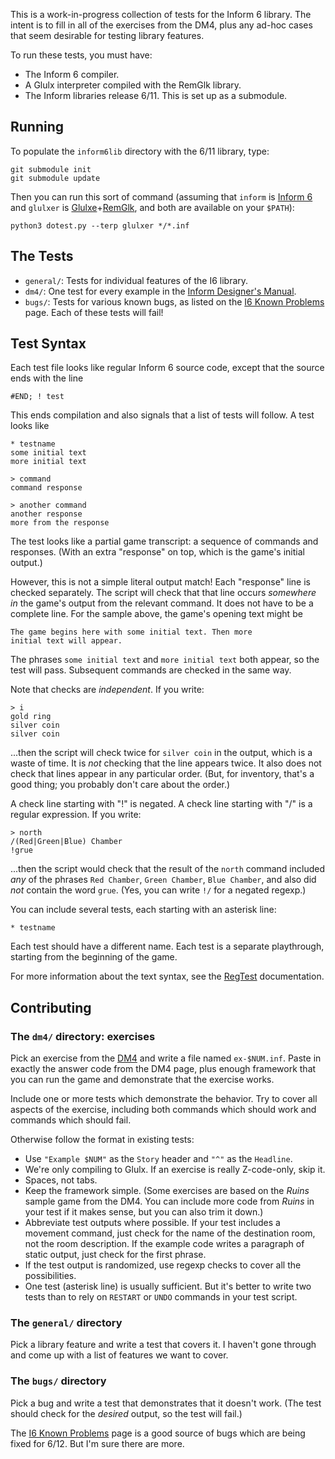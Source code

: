 This is a work-in-progress collection of tests for the Inform 6 library. The intent is to fill in all of the exercises from the DM4, plus any ad-hoc cases that seem desirable for testing library features.

To run these tests, you must have:

- The Inform 6 compiler.
- A Glulx interpreter compiled with the RemGlk library.
- The Inform libraries release 6/11. This is set up as a submodule.

## Running

To populate the `inform6lib` directory with the 6/11 library, type:

    git submodule init
    git submodule update

Then you can run this sort of command (assuming that `inform` is [Inform 6][i6] and `glulxer` is [Glulxe][]+[RemGlk][], and both are available on your `$PATH`):

    python3 dotest.py --terp glulxer */*.inf

[i6]: https://github.com/DavidKinder/Inform6
[Glulxe]: https://github.com/erkyrath/glulxe
[RemGlk]: https://github.com/erkyrath/remglk

## The Tests

- `general/`: Tests for individual features of the I6 library.
- `dm4/`: One test for every example in the [Inform Designer's Manual][DM4].
- `bugs/`: Tests for various known bugs, as listed on the [I6 Known Problems][i6bug] page. Each of these tests will fail!

[DM4]: http://inform-fiction.org/manual/html/sa6.html
[i6bug]: http://inform-fiction.org/patches/library.html

## Test Syntax

Each test file looks like regular Inform 6 source code, except that the source ends with the line

    #END; ! test

This ends compilation and also signals that a list of tests will follow. A test looks like

    * testname
    some initial text
    more initial text
    
    > command
    command response
    
    > another command
    another response
    more from the response

The test looks like a partial game transcript: a sequence of commands and responses. (With an extra "response" on top, which is the game's initial output.)

However, this is not a simple literal output match! Each "response" line is checked separately. The script will check that that line occurs *somewhere in* the game's output from the relevant command. It does not have to be a complete line. For the sample above, the game's opening text might be

    The game begins here with some initial text. Then more
    initial text will appear.

The phrases `some initial text` and `more initial text` both appear, so the test will pass. Subsequent commands are checked in the same way.

Note that checks are *independent*. If you write:

    > i
    gold ring
    silver coin
    silver coin

...then the script will check twice for `silver coin` in the output, which is a waste of time. It is *not* checking that the line appears twice. It also does not check that lines appear in any particular order. (But, for inventory, that's a good thing; you probably don't care about the order.)

A check line starting with "!" is negated. A check line starting with "/" is a regular expression. If you write:

    > north
    /(Red|Green|Blue) Chamber
    !grue

...then the script would check that the result of the `north` command included *any* of the phrases `Red Chamber`, `Green Chamber`, `Blue Chamber`, and also did *not* contain the word `grue`. (Yes, you can write `!/` for a negated regexp.)

You can include several tests, each starting with an asterisk line:

    * testname

Each test should have a different name. Each test is a separate playthrough, starting from the beginning of the game.

For more information about the text syntax, see the [RegTest][] documentation.

[RegTest]: http://eblong.com/zarf/plotex/regtest.html

## Contributing

### The `dm4/` directory: exercises

Pick an exercise from the [DM4][] and write a file named `ex-$NUM.inf`. Paste in exactly the answer code from the DM4 page, plus enough framework that you can run the game and demonstrate that the exercise works.

Include one or more tests which demonstrate the behavior. Try to cover all aspects of the exercise, including both commands which should work and commands which should fail.

Otherwise follow the format in existing tests:

- Use `"Example $NUM"` as the `Story` header and `"^"` as the `Headline`.
- We're only compiling to Glulx. If an exercise is really Z-code-only, skip it.
- Spaces, not tabs.
- Keep the framework simple. (Some exercises are based on the _Ruins_ sample game from the DM4. You can include more code from _Ruins_ in your test if it makes sense, but you can also trim it down.)
- Abbreviate test outputs where possible. If your test includes a movement command, just check for the name of the destination room, not the room description. If the example code writes a paragraph of static output, just check for the first phrase.
- If the test output is randomized, use regexp checks to cover all the possibilities.
- One test (asterisk line) is usually sufficient. But it's better to write two tests than to rely on `RESTART` or `UNDO` commands in your test script.

### The `general/` directory

Pick a library feature and write a test that covers it. I haven't gone through and come up with a list of features we want to cover.

### The `bugs/` directory

Pick a bug and write a test that demonstrates that it doesn't work. (The test should check for the *desired* output, so the test will fail.)

The [I6 Known Problems][i6bug] page is a good source of bugs which are being fixed for 6/12. But I'm sure there are more.
